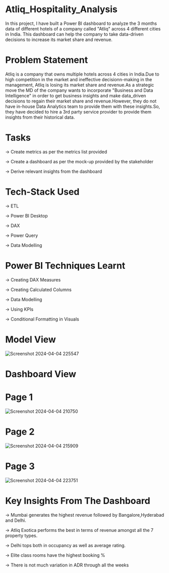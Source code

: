 # Atliq_Hospitality_Analysis
In this project, I have built a Power BI dashboard to analyze the 3 months data of different hotels of a company called "Atliq" across 4 different cities in India. This dashboard can help the company to take data-driven decisions to increase its market share and revenue.
# Problem Statement
Atliq is a company that owns multiple hotels across 4 cities in India.Due to high competition in the market and ineffective decisionn-making in the management, Atliq is losing its market share and revenue.As a strategic move the MD of the company wants to incorporate "Business and Data Intelligence" in order to get business insights and make data_driven decisions to regain their market share and revenue.However, they do not have in-house Data Analytics team to provide them with these insights.So, they have decided to hire a 3rd party service provider to provide them insights from their historical data.
# Tasks
-> Create metrics as per the metrics list provided

-> Create a dashboard as per the mock-up provided by the stakeholder

-> Derive relevant insights from the dashboard
# Tech-Stack Used
-> ETL

-> Power BI Desktop

-> DAX 

-> Power Query

-> Data Modelling
# Power BI Techniques Learnt
-> Creating DAX Measures

-> Creating Calculated Columns

-> Data Modelling

-> Using KPIs

-> Conditional Formatting in Visuals


# Model View
![Screenshot 2024-04-04 225547](https://github.com/Aman2001b/Atliq_Hospitality_Analysis/assets/116203333/4a79ba69-4943-49d9-b745-08368620b37b)

# Dashboard View
# Page 1
![Screenshot 2024-04-04 210750](https://github.com/Aman2001b/Atliq_Hospitality_Analysis/assets/116203333/2ae99b0f-1a75-4789-9da5-db846d2b2744)




# Page 2
![Screenshot 2024-04-04 215909](https://github.com/Aman2001b/Atliq_Hospitality_Analysis/assets/116203333/ee9d7859-7273-4a50-84a4-4d5f9ea9101f)




# Page 3
![Screenshot 2024-04-04 223751](https://github.com/Aman2001b/Atliq_Hospitality_Analysis/assets/116203333/841f58eb-ab7f-430a-b626-1d306b228633)

# Key Insights From The Dashboard

-> Mumbai generates the highest revenue followed by Bangalore,Hyderabad and Delhi.

-> Atliq Exotica performs the best in terms of revenue amongst all the 7 property types.

-> Delhi tops both in occupancy as well as average rating.

-> Elite class rooms have the highest booking %

-> There is not much variation in ADR through all the weeks




